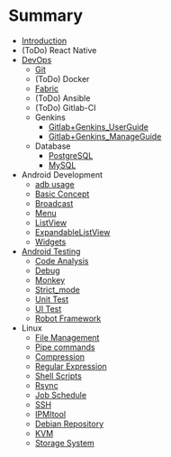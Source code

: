 # Summary

* [Introduction](README.md)
* (ToDo) React Native
* [DevOps](DevOps/DevOps.md)
    * [Git](DevOps/git.md)
    * (ToDo) Docker
    * [Fabric](DevOps/fabric.md)
    * (ToDo) Ansible
    * (ToDo) Gitlab-CI
    * Genkins
        * [Gitlab+Genkins_UserGuide](DevOps/jenkins/gitlab_jenkins_android_userGuide.md)
        * [Gitlab+Genkins_ManageGuide](DevOps/jenkins/gitlab_jenkins_android_manageGuide.md)
    * Database
        * [PostgreSQL](Database/postgreSQL.md)
        * [MySQL](Database/mysql.md)
* Android Development
    * [adb usage](Android/adb.md)
    * [Basic Concept](Android/basic.md)
    * [Broadcast](Android/broadcast.md)
    * [Menu](Android/menu.md)
    * [ListView](Android/ListView/listView.md)
    * [ExpandableListView](Android/ExpandableListView.md)
    * [Widgets](Android/widgets.md)
* [Android Testing](Android/testing/summary.md)
    * [Code Analysis](Android/testing/code_check.md)
    * [Debug](Android/testing/debug.md)
    * [Monkey](Android/testing/monkey.md)
    * [Strict_mode](Android/testing/strict_mode.md)
    * [Unit Test](Android/testing/unit_test.md)
    * [UI Test](Android/testing/ui_test.md)
    * [Robot Framework](Android/testing/robotframework/Environment_Setup.md)
* Linux
    * [File Management](Linux/file.md)
    * [Pipe commands](Linux/pipe.md)
    * [Compression](Linux/compression.md)
    * [Regular Expression](Linux/regular_expression.md)
    * [Shell Scripts](Linux/shell.md)
    * [Rsync](Linux/rsync.md)
    * [Job Schedule](Linux/cron.md)
    * [SSH](Linux/ssh.md)
    * [IPMItool](Linux/ipmitool.md)
    * [Debian Repository](Linux/Debian/local_repo.md)
    * [KVM](Linux/KVM.md)
    * [Storage System](Linux/storage.md)
